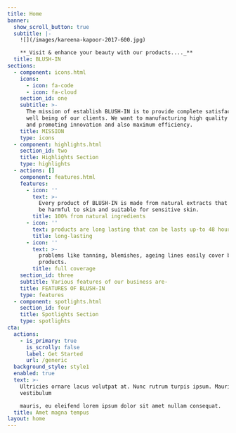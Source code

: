 ```yaml
---
title: Home
banner:
  show_scroll_button: true
  subtitle: |-
    ![](/images/kareena-kapoor-2017-600.jpg)

    **_Visit & enhance your beauty with our products...._**
  title: BLUSH-IN
sections:
  - component: icons.html
    icons:
      - icon: fa-code
      - icon: fa-cloud
    section_id: one
    subtitle: >-
      The mission of establish BLUSH-IN is to provide complete satisfaction and
      well being of our clients. We want to manufacturing high quality cosmetics
      and promoting innovation and also maximum efficiency.
    title: MISSION
    type: icons
  - component: highlights.html
    section_id: two
    title: Highlights Section
    type: highlights
  - actions: []
    component: features.html
    features:
      - icon: ''
        text: >-
          Every product of BLUSH-IN is made from natural extracts that can not
          be harmful to skin and suitable for sensitive skin.
        title: 100% from natural ingredients
      - icon: ''
        text: products are long lasting that can be lasts up-to 48 hours.
        title: long-lasting
      - icon: ''
        text: >-
          problems like tanning, blemishes, ageing lines easily cover by our
          products.
        title: full coverage
    section_id: three
    subtitle: Various features of our business are-
    title: FEATURES OF BLUSH-IN
    type: features
  - component: spotlights.html
    section_id: four
    title: Spotlights Section
    type: spotlights
cta:
  actions:
    - is_primary: true
      is_scrolly: false
      label: Get Started
      url: /generic
  background_style: style1
  enabled: true
  text: >-
    Ultricies ornare lacus volutpat at. Nunc rutrum turpis ipsum. Mauris at
    vestibulum  

    mauris, eu eleifend lorem ipsum dolor sit amet nullam consequat.
  title: Amet magna tempus
layout: home
---
```


